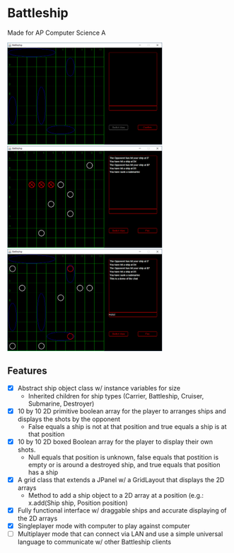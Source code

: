 # Battleship
Made for AP Computer Science A

<img src="screenshot-1.png" width="350" /> <img src="screenshot-2.png" width="350" /> 
<img src="screenshot-3.png" width="350" /> 

## Features
- [x] Abstract ship object class w/ instance variables for size
  - Inherited children for ship types (Carrier, Battleship, Cruiser, Submarine, Destroyer)
- [x] 10 by 10 2D primitive boolean array for the player to arranges ships and displays the shots by the opponent
  - False equals a ship is not at that position and true equals a ship is at that position
- [x] 10 by 10 2D boxed Boolean array for the player to display their own shots.
  - Null equals that position is unknown, false equals that postition is empty or is around a destroyed ship, and true equals that position has a ship
- [x] A grid class that extends a JPanel w/ a GridLayout that displays the 2D arrays
  - Method to add a ship object to a 2D array at a position (e.g.: x.add(Ship ship, Position position)
- [x] Fully functional interface w/ draggable ships and accurate displaying of the 2D arrays
- [X] Singleplayer mode with computer to play against computer
- [ ] Multiplayer mode that can connect via LAN and use a simple universal language to communicate w/ other Battleship clients

